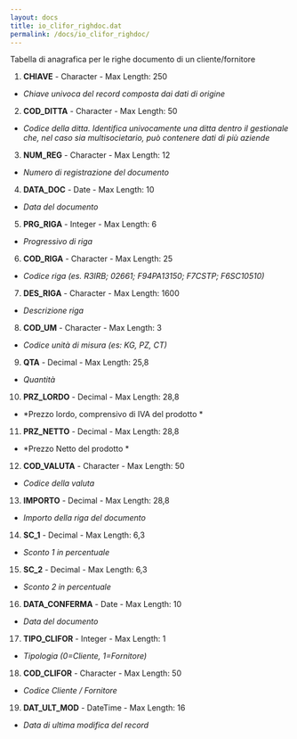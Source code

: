 ```yaml
---
layout: docs
title: io_clifor_righdoc.dat
permalink: /docs/io_clifor_righdoc/
---
```


Tabella di anagrafica per le righe documento di un cliente/fornitore

1. **CHIAVE** - Character - Max Length: 250
  * *Chiave univoca del record composta dai dati di origine*
2. **COD_DITTA** - Character - Max Length: 50
  * *Codice della ditta. Identifica univocamente una ditta dentro il gestionale che, nel caso sia multisocietario, può contenere dati di più aziende*
3. **NUM_REG** - Character - Max Length: 12
  * *Numero di registrazione del documento*
4. **DATA_DOC** - Date - Max Length: 10
  * *Data del documento*
5. **PRG_RIGA** - Integer - Max Length: 6
  * *Progressivo di riga*
6. **COD_RIGA** - Character - Max Length: 25
  * *Codice riga (es. R3IRB; 02661; F94PA13150; F7CSTP; F6SC10510)*
7. **DES_RIGA** - Character - Max Length: 1600
  * *Descrizione riga*
8. **COD_UM** - Character - Max Length: 3
  * *Codice unità di misura (es: KG, PZ, CT)*
9. **QTA** - Decimal - Max Length: 25,8
  * *Quantità*
10. **PRZ_LORDO** - Decimal - Max Length: 28,8
  * *Prezzo lordo, comprensivo di IVA del prodotto *
11. **PRZ_NETTO** - Decimal - Max Length: 28,8
  * *Prezzo Netto del prodotto *
12. **COD_VALUTA** - Character - Max Length: 50
  * *Codice della valuta*
13. **IMPORTO** - Decimal - Max Length: 28,8
  * *Importo della riga del documento*
14. **SC_1** - Decimal - Max Length: 6,3
  * *Sconto 1 in percentuale*
15. **SC_2** - Decimal - Max Length: 6,3
  * *Sconto 2 in percentuale*
16. **DATA_CONFERMA** - Date - Max Length: 10
  * *Data del documento*
17. **TIPO_CLIFOR** - Integer - Max Length: 1
  * *Tipologia (0=Cliente, 1=Fornitore)*
18. **COD_CLIFOR** - Character - Max Length: 50
  * *Codice Cliente / Fornitore*
19. **DAT_ULT_MOD** - DateTime - Max Length: 16
  * *Data di ultima modifica del record*

